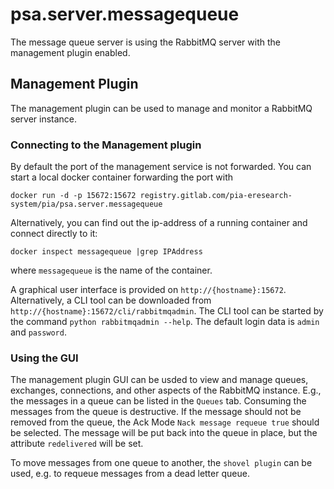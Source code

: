 # psa.server.messagequeue

The message queue server is using the RabbitMQ server with the management plugin enabled.

## Management Plugin

The management plugin can be used to manage and monitor a RabbitMQ server instance.

### Connecting to the Management plugin

By default the port of the management service is not forwarded. You can start a local docker container forwarding the port with

```
docker run -d -p 15672:15672 registry.gitlab.com/pia-eresearch-system/pia/psa.server.messagequeue
```

Alternatively, you can find out the ip-address of a running container and connect directly to it:

```
docker inspect messagequeue |grep IPAddress
```

where `messagequeue` is the name of the container.

A graphical user interface is provided on `http://{hostname}:15672`. Alternatively, a CLI tool can be downloaded from `http://{hostname}:15672/cli/rabbitmqadmin`. The CLI tool can be started by the command
`python rabbitmqadmin --help`.
The default login data is `admin` and `password`.

### Using the GUI

The management plugin GUI can be usded to view and manage queues, exchanges, connections, and other aspects of the RabbitMQ instance. E.g., the messages in a queue can be listed in the `Queues` tab. Consuming the messages from the queue is destructive. If the message should not be removed from the queue, the Ack Mode `Nack message requeue true` should be selected. The message will be put back into the queue in place, but the attribute `redelivered` will be set.

To move messages from one queue to another, the `shovel plugin` can be used, e.g. to requeue messages from a dead letter queue.
